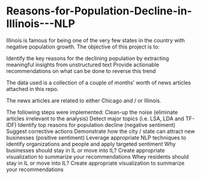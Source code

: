 # Reasons-for-Population-Decline-in-Illinois---NLP

Illinois is famous for being one of the very few states in the country with negative population growth.  The objective of this project is to:

Identify the key reasons for the declining population by extracting meaningful insights from unstructured text
Provide actionable recommendations on what can be done to reverse this trend


The data used is a collection of a couple of months’ worth of news articles attached in this repo.

The news articles are related to either Chicago and / or Illinois.

The following steps were implemented: 
Clean-up the noise (eliminate articles irrelevant to the analysis)
Detect major topics (i.e. LSA, LDA and TF-IDF)
Identify top reasons for population decline (negative sentiment)
Suggest corrective actions
Demonstrate how the city / state can attract new businesses (positive sentiment)
Leverage appropriate NLP techniques to identify organizations and people and apply targeted sentiment
Why businesses should stay in IL or move into IL?
Create appropriate visualization to summarize your recommendations
Whey residents should stay in IL or move into IL?
Create appropriate visualization to summarize your recommendations 

